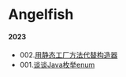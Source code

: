 # Angelfish

#### **2023**

- 002.[用静态工厂方法代替构造器](posts/posts2.md)
- 001.[谈谈Java枚举enum](posts/posts1.md)
